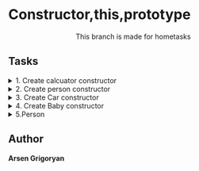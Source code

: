 # Constructor,this,prototype

<p align="center">This branch is made for hometasks</p>

## Tasks

<details>
    <summary> 1. Create calcuator constructor</summary>
    <br>
 Task: Create functions for the Calculator class that can do the following:

[Solution](./js/calcConstructor.js)

</details>
<details>
    <summary> 2. Create person constructor</summary>
    <br>
 Task: Person Constructor

[Solution](./js/personConstructor.js)

</details>
</details>
<details>
    <summary> 3. Create Car constructor</summary>
    <br>
 Task: Car Constructor

[Solution](./js/carConstructor.js)

</details>
</details>
<details>
    <summary> 4. Create Baby constructor</summary>
    <br>
 Task: Write a Baby constructor subclassing Person

[Solution](./js/personConstructor.js)

</details>
<details>
    <summary> 5.Person</summary>
    <br>
 Task: Create a method in the Person class which returns how another person's age compares

[Solution](./js/personConstructor.js)

</details>

## Author

**Arsen Grigoryan**
